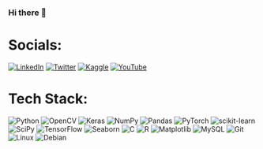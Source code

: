 ### Hi there 👋

<!--
**RoksanaMaya/RoksanaMaya** is a ✨ _special_ ✨ repository because its `README.md` (this file) appears on your GitHub profile.

Here are some ideas to get you started:

- 🔭 I’m currently working on ...
- 🌱 I’m currently learning ...
- 👯 I’m looking to collaborate on ...
- 🤔 I’m looking for help with ...
- 💬 Ask me about ...
- 📫 How to reach me: ...
- 😄 Pronouns: ...
- ⚡ Fun fact: ...
-->

# Socials:
[![LinkedIn](https://img.shields.io/badge/LinkedIn-%230077B5.svg?logo=linkedin&amp;logoColor=white)](https://www.linkedin.com/in/anistaluqdar/)  [![Twitter](https://img.shields.io/badge/Twitter-%231DA1F2.svg?logo=Twitter&amp;logoColor=white)](https://twitter.com/AnisTaluqdar)  [![Kaggle](https://img.shields.io/badge/Kaggle-20BEFF?logo=Kaggle&logoColor=white)](https://www.kaggle.com/anistaluqdar)  [![YouTube](https://img.shields.io/badge/YouTube-%23FF0000.svg?logo=YouTube&logoColor=white)](https://www.youtube.com/@anisTaluqdar)

# Tech Stack:
![Python](https://img.shields.io/badge/python-3670A0?style=for-the-badge&amp;logo=python&amp;logoColor=ffdd54)  ![OpenCV](https://img.shields.io/badge/opencv-%23white.svg?style=for-the-badge&amp;logo=opencv&amp;logoColor=white)  ![Keras](https://img.shields.io/badge/Keras-%23D00000.svg?style=for-the-badge&amp;logo=Keras&amp;logoColor=white)  ![NumPy](https://img.shields.io/badge/numpy-%23013243.svg?style=for-the-badge&amp;logo=numpy&amp;logoColor=white)  ![Pandas](https://img.shields.io/badge/pandas-%23150458.svg?style=for-the-badge&amp;logo=pandas&amp;logoColor=white)  ![PyTorch](https://img.shields.io/badge/PyTorch-%23EE4C2C.svg?style=for-the-badge&amp;logo=PyTorch&amp;logoColor=white)  ![scikit-learn](https://img.shields.io/badge/scikit--learn-%23F7931E.svg?style=for-the-badge&amp;logo=scikit-learn&amp;logoColor=white)  ![SciPy](https://img.shields.io/badge/SciPy-%230C55A5.svg?style=for-the-badge&amp;logo=scipy&amp;logoColor=%white)  ![TensorFlow](https://img.shields.io/badge/TensorFlow-%23FF6F00.svg?style=for-the-badge&amp;logo=TensorFlow&amp;logoColor=white)  ![Seaborn](https://img.shields.io/badge/Seaborn-blue?style=for-the-badge&amp;logo=Seaborn&amp;logoColor=white)  ![C](https://img.shields.io/badge/C-00599C?style=for-the-badge&amp;logo=C&amp;logoColor=white)  ![R](https://img.shields.io/badge/R-D55E00?style=for-the-badge&amp;logo=R&amp;logoColor=white)  ![Matplotlib](https://img.shields.io/badge/Matplotlib-FC8D62?style=for-the-badge&amp;logo=Matplotlib&amp;logoColor=white)  ![MySQL](https://img.shields.io/badge/MySQL-00000F?style=for-the-badge&logo=mysql&logoColor=white)  ![Git](https://img.shields.io/badge/git-%23F05033.svg?style=for-the-badge&logo=git&logoColor=white)  ![Linux](https://img.shields.io/badge/Linux-FCC624?style=for-the-badge&logo=linux&logoColor=black)  ![Debian](https://img.shields.io/badge/Debian-A81D33?style=for-the-badge&logo=debian&logoColor=white)
